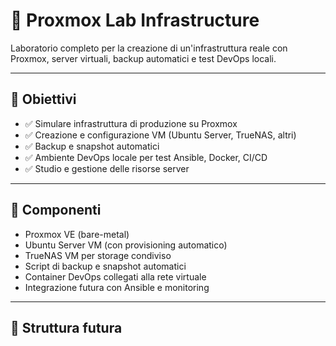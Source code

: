 # 🧪 Proxmox Lab Infrastructure

Laboratorio completo per la creazione di un'infrastruttura reale con Proxmox, server virtuali, backup automatici e test DevOps locali.

---

## 🚀 Obiettivi

- ✅ Simulare infrastruttura di produzione su Proxmox
- ✅ Creazione e configurazione VM (Ubuntu Server, TrueNAS, altri)
- ✅ Backup e snapshot automatici
- ✅ Ambiente DevOps locale per test Ansible, Docker, CI/CD
- ✅ Studio e gestione delle risorse server

---

## 🔧 Componenti

- Proxmox VE (bare-metal)
- Ubuntu Server VM (con provisioning automatico)
- TrueNAS VM per storage condiviso
- Script di backup e snapshot automatici
- Container DevOps collegati alla rete virtuale
- Integrazione futura con Ansible e monitoring

---

## 📁 Struttura futura

